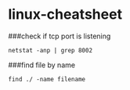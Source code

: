 # linux-cheatsheet

###check if tcp port is listening
```
netstat -anp | grep 8002
```

###find file by name
```
find ./ -name filename
```
